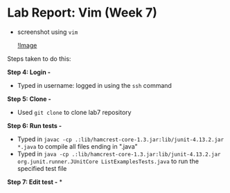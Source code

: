 # Lab Report: Vim (Week 7)
* screenshot using ```vim```

  [!Image](filler)

Steps taken to do this:

**Step 4: Login -** 
 * Typed in username: logged in using the ```ssh``` command

**Step 5: Clone -**
 * Used ```git clone``` to clone lab7 repository

**Step 6: Run tests -**
 * Typed in ```javac -cp .:lib/hamcrest-core-1.3.jar:lib/junit-4.13.2.jar *.java``` to compile all files ending in ".java"
 * Typed in ```java -cp .:lib/hamcrest-core-1.3.jar:lib/junit-4.13.2.jar org.junit.runner.JUnitCore ListExamplesTests.java``` to run the specified test file

**Step 7: Edit test -**
* 

